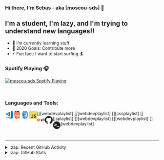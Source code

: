 ### Hi there, I'm Sebas - aka [moscou-sds] 👋
## I'm a student, I'm lazy, and I'm trying to understand new languages!!

- 🌱 I’m currently learning stuff
- 🥅 2020 Goals: Contribute more
- ⚡ Fun fact: I want to start surfing 🏄

### Spotify Playing 🎧

[<img src="https://now-playing-codestackr.vercel.app/api/spotify-playing" alt="moscou-sds Spotify Playing" width="350" />](https://open.spotify.com/user/sebmosko?si=E_LJLnbcR5iS3ncMjn_x1g)

<br />

### Languages and Tools:

[<img align="left" alt="Visual Studio Code" width="26px" src="https://raw.githubusercontent.com/github/explore/80688e429a7d4ef2fca1e82350fe8e3517d3494d/topics/visual-studio-code/visual-studio-code.png" />][webdevplaylist]
[<img align="left" alt="HTML5" width="26px" src="https://raw.githubusercontent.com/github/explore/80688e429a7d4ef2fca1e82350fe8e3517d3494d/topics/html/html.png" />][webdevplaylist]
[<img align="left" alt="CSS3" width="26px" src="https://raw.githubusercontent.com/github/explore/80688e429a7d4ef2fca1e82350fe8e3517d3494d/topics/css/css.png" />][cssplaylist]
[<img align="left" alt="JavaScript" width="26px" src="https://raw.githubusercontent.com/github/explore/80688e429a7d4ef2fca1e82350fe8e3517d3494d/topics/javascript/javascript.png" />][jsplaylist]
[<img align="left" alt="Git" width="26px" src="https://raw.githubusercontent.com/github/explore/80688e429a7d4ef2fca1e82350fe8e3517d3494d/topics/git/git.png" />][webdevplaylist]
[<img align="left" alt="GitHub" width="26px" src="https://raw.githubusercontent.com/github/explore/78df643247d429f6cc873026c0622819ad797942/topics/github/github.png" />][webdevplaylist]
[<img align="left" alt="Terminal" width="26px" src="https://raw.githubusercontent.com/github/explore/80688e429a7d4ef2fca1e82350fe8e3517d3494d/topics/terminal/terminal.png" />][webdevplaylist]

<br />

---

<details>
  <summary>:zap: Recent GitHub Activity</summary>
  
<!--START_SECTION:activity-->
1. ❌ Closed PR [#14](https://github.com/moscou-sds/moscou-sds/pull/14) in [moscou-sds/moscou-sds](https://github.com/moscou-sds/moscou-sds)
2. 🗣 Commented on [#14](https://github.com/moscou-sds/moscou-sds/issues/14) in [moscou-sds/moscou-sds](https://github.com/moscou-sds/moscou-sds)
3. ❌ Closed PR [#7](https://github.com/moscou-sds/moscou-sds/pull/7) in [moscou-sds/moscou-sds](https://github.com/moscou-sds/moscou-sds)
4. 🎉 Merged PR [#6](https://github.com/moscou-sds/moscou-sds/pull/6) in [moscou-sds/moscou-sds](https://github.com/moscou-sds/moscou-sds)
<!--END_SECTION:activity-->

</details>

<details>
  <summary>:zap: GitHub Stats</summary>

  <img align="left" alt="moscou-sds's GitHub Stats" src="https://github-readme-stats.codestackr.vercel.app/api?username=moscou-sds&show_icons=true&hide_border=true" />

</details>

[twitter]: https://twitter.com/sebasmoskovic
[instagram]: https://instagram.com/sebas.moskovic
[linkedin]: https://linkedin.com/in/sebastian-moskovic-71682a1a1